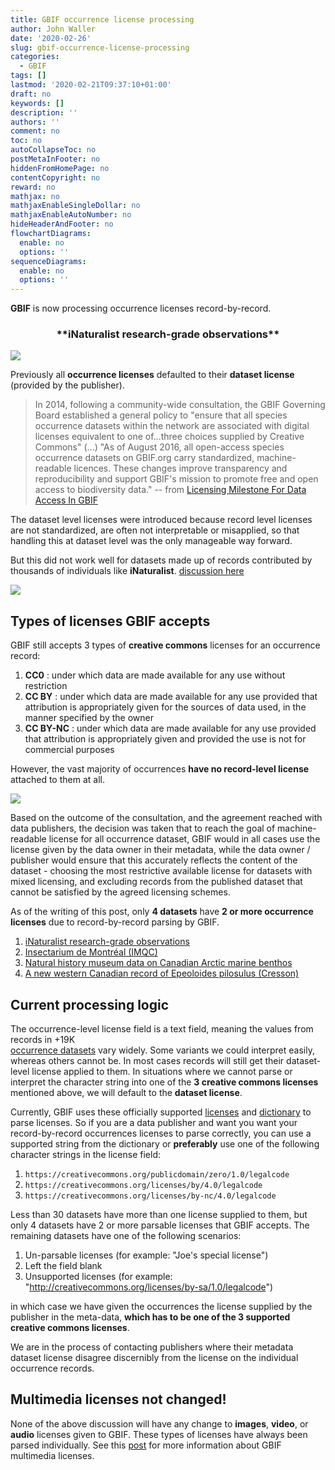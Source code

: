 ```yaml
---
title: GBIF occurrence license processing
author: John Waller
date: '2020-02-26'
slug: gbif-occurrence-license-processing
categories:
  - GBIF
tags: []
lastmod: '2020-02-21T09:37:10+01:00'
draft: no
keywords: []
description: ''
authors: ''
comment: no
toc: no
autoCollapseToc: no
postMetaInFooter: no
hiddenFromHomePage: no
contentCopyright: no
reward: no
mathjax: no
mathjaxEnableSingleDollar: no
mathjaxEnableAutoNumber: no
hideHeaderAndFooter: no
flowchartDiagrams:
  enable: no
  options: ''
sequenceDiagrams:
  enable: no
  options: ''
---
```


**GBIF** is now processing occurrence licenses record-by-record. 


<center><h3>**iNaturalist research-grade observations**</h3> </center> 

![](/post/2020-02-21-gbif-occurrence-license-processing_files/problem-fix.jpg)

Previously all **occurrence licenses** defaulted to their **dataset license** (provided by the publisher). 

<!--more-->

> In 2014, following a community-wide consultation, the GBIF Governing Board established a general policy to "ensure that all species occurrence datasets within the network are associated with digital licenses equivalent to one of…three choices supplied by Creative Commons" (...) "As of August 2016, all open-access species occurrence datasets on GBIF.org carry standardized, machine-readable licences. These changes improve transparency and reproducibility and support GBIF's mission to promote free and open access to biodiversity data." -- from [Licensing Milestone For Data Access In GBIF](https://www.gbif.org/news/82812/licensing-milestone-for-data-access-in-gbiforg) 

The dataset level licenses were introduced because record level licenses are not standardized, are often not interpretable or misapplied, so that handling this at dataset level was the only manageable way forward.

But this did not work well for datasets made up of records contributed by thousands of individuals like **iNaturalist**. [discussion here](https://forum.inaturalist.org/t/inaturalist-data-on-gbif-shows-only-cc-by-nc-excluding-cc0-and-cc-by/9952/30)

![](/post/2020-02-21-gbif-occurrence-license-processing_files/iNaturalistScreenShot.jpg)

## Types of licenses GBIF accepts

GBIF still accepts 3 types of **creative commons** licenses for an occurrence record: 

1. **CC0** : under which data are made available for any use without restriction 
2. **CC BY** : under which data are made available for any use provided that attribution is appropriately given for the sources of data used, in the manner specified by the owner
3. **CC BY-NC** : under which data are made available for any use provided that attribution is appropriately given and provided the use is not for commercial purposes

However, the vast majority of occurrences **have no record-level license** attached to them at all. 

![](/post/2020-02-21-gbif-occurrence-license-processing_files/licenses.svg)

Based on the outcome of the consultation, and the agreement reached with data publishers, the decision was taken that to reach the goal of machine-readable license for all occurrence dataset, GBIF would in all cases use the license given by the data owner in their metadata, while the data owner / publisher would ensure that this accurately reflects the content of the dataset - choosing the most restrictive available license for datasets with mixed licensing, and excluding records from the published dataset that cannot be satisfied by the agreed licensing schemes.

As of the writing of this post, only **4 datasets** have **2 or more occurrence licenses** due to record-by-record parsing by GBIF. 

1. [iNaturalist research-grade observations](https://www.gbif.org/occurrence/search?dataset_key=50c9509d-22c7-4a22-a47d-8c48425ef4a7)
2. [Insectarium de Montréal (IMQC)](https://www.gbif.org/occurrence/search?dataset_key=3484c814-c0f1-453c-8501-50d4846c4ba6)
3. [Natural history museum data on Canadian Arctic marine benthos](https://www.gbif.org/occurrence/search?dataset_key=eaf9401e-a5e3-4a27-89ad-2d6ac6559167)
4. [A new western Canadian record of Epeoloides pilosulus (Cresson)](https://www.gbif.org/occurrence/search?dataset_key=ad4c9413-95bc-4b3c-a1e9-b7cf16f391a2)

## Current processing logic

The occurrence-level license field is a text field, meaning the values from records in +19K <br>[occurrence datasets](https://www.gbif.org/dataset/search?type=OCCURRENCE) vary widely. Some variants we could interpret easily, whereas others cannot be. In most cases records will still get their dataset-level license applied to them. In situations where we cannot parse or interpret the character string into one of the **3 creative commons licenses** mentioned above, we will default to the **dataset license**. 

Currently, GBIF uses these officially supported [licenses](https://github.com/gbif/gbif-api/blob/master/src/main/java/org/gbif/api/vocabulary/License.java#L24) and [dictionary](https://github.com/gbif/parsers/blob/master/src/main/resources/dictionaries/parse/license.tsv) to parse licenses. So if you are a data publisher and want you want your record-by-record occurrences licenses to parse correctly, you can use a supported string from the dictionary or **preferably** use one of the following character strings in the license field: 

1. `https://creativecommons.org/publicdomain/zero/1.0/legalcode`
2. `https://creativecommons.org/licenses/by/4.0/legalcode`
3. `https://creativecommons.org/licenses/by-nc/4.0/legalcode`

Less than 30 datasets have more than one license supplied to them, but only 4 datasets have 2 or more parsable licenses that GBIF accepts. The remaining datasets have one of the following scenarios: 

1. Un-parsable licenses (for example: "Joe's special license")
2. Left the field blank
3. Unsupported licenses (for example: "http://creativecommons.org/licenses/by-sa/1.0/legalcode")

in which case we have given the occurrences the license supplied by the publisher in the meta-data, **which has to be one of the 3 supported creative commons licenses**.

We are in the process of contacting publishers where their metadata dataset license disagree discernibly from the license on the individual occurrence records.

## Multimedia licenses not changed!

None of the above discussion will have any change to **images**, **video**, or **audio** licenses given to GBIF. These types of licenses have always been parsed individually. See this [post](https://data-blog.gbif.org/post/gbif-multimedia/) for more information about GBIF multimedia licenses.  

